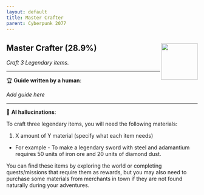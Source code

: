 ```yaml
---
layout: default
title: Master Crafter
parent: Cyberpunk 2077
---
```


## Master Crafter (28.9%) <img align="right" src="https://cdn.cloudflare.steamstatic.com/steamcommunity/public/images/apps/1091500/0b30a85424064ad230d3d0b0101fb2f4c731366d.jpg" width="96" height="96">

_Craft 3 Legendary items._

---

:trophy: **Guide written by a human**:

_Add guide here_

---

:robot: **AI hallucinations**:

To craft three legendary items, you will need the following materials:
1. X amount of Y material (specify what each item needs)
* For example - To make a legendary sword with steel and adamantium requires 50 units of iron ore and 20 units of diamond dust.
   
You can find these items by exploring the world or completing quests/missions that require them as rewards, but you may also need to purchase some materials from merchants in town if they are not found naturally during your adventures.
